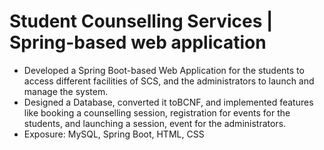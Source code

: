 # Student Counselling Services | Spring-based web application

- Developed a Spring Boot-based Web Application for the students to access different facilities of SCS, and the administrators to launch and manage the system.
- Designed a Database, converted it toBCNF, and implemented features like booking a counselling session, registration for events for the students, and launching a session, event for the administrators.
- Exposure: MySQL, Spring Boot, HTML, CSS
